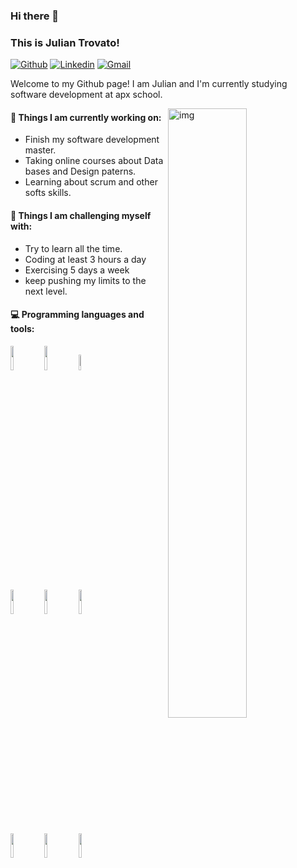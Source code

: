 ### Hi there 👋 
### This is Julian Trovato!

[![Github](https://img.shields.io/badge/-Github-000?style=flat&logo=Github&logoColor=white)](https://github.com/juliantrovato18)
[![Linkedin](https://img.shields.io/badge/-LinkedIn-blue?style=flat&logo=Linkedin&logoColor=white)](https://www.linkedin.com/in/juliantrovato/)
[![Gmail](https://img.shields.io/badge/-Gmail-c14438?style=flat&logo=Gmail&logoColor=white)](mailto:julian.trovato@hotmail.com)

Welcome to my Github page! I am Julian and I'm currently studying software development at apx school. 

<img align="right" alt="img" src="https://erbis.com/blog/wp-content/webp-express/webp-images/uploads/2020/05/BP-4-Software-development-1024x511.jpg.webp" width="50%" height="auto" />


#### 🌱 Things I am currently working on: 
- Finish my software development master.  
- Taking online courses about Data bases and Design paterns. 
- Learning about scrum and other softs skills.

#### :muscle: Things I am challenging myself with:
- Try to learn all the time.
- Coding at least 3 hours a day
- Exercising 5 days a week
- keep pushing my limits to the next level.

#### :computer: Programming languages and tools: 
<p>
	

<code><img width="10%" src="https://commons.wikimedia.org/wiki/File:React-icon.svg"></code>
<code><img width="10%" src="https://upload.wikimedia.org/wikipedia/commons/8/8e/Nextjs-logo.svg"></code>
<code><img width="8%" src="https://commons.wikimedia.org/wiki/File:Node.js_logo.svg"></code>
<br />
<code><img width="10%" src="https://www.vectorlogo.zone/logos/pocoo_flask/pocoo_flask-ar21.svg"></code>
<code><img width="10%" src="https://www.vectorlogo.zone/logos/mysql/mysql-ar21.svg"></code>
<code><img width="10%" src="https://www.vectorlogo.zone/logos/mongodb/mongodb-ar21.svg"></code>
<br />
<code><img width="10%" src="https://www.vectorlogo.zone/logos/apache_spark/apache_spark-ar21.svg"></code>
<code><img width="10%" src="https://www.vectorlogo.zone/logos/apache_hadoop/apache_hadoop-ar21.svg"></code>
<code><img width="10%" src="https://www.vectorlogo.zone/logos/git-scm/git-scm-ar21.svg"></code>
</p>
